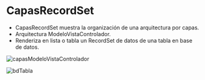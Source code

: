 # CapasRecordSet

- CapasRecordSet muestra la organización de una arquitectura por capas.
- Arquitectura ModeloVistaControlador.
- Renderiza en lista o tabla un RecordSet de datos de una tabla en base de datos.


![capasModeloVistaControlador](/img/capasModeloVistaControlador.JPG "modelo en capascon Php")

![bdTabla](https://github.com/miRepositorioGit/CapasRecordSet/tree/main/public/img/bdTabla.PNG "base datos:libreria tabla:libros ")